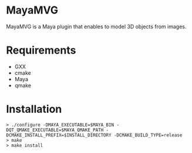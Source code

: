 MayaMVG
==========

MayaMVG is a Maya plugin that enables to model 3D objects from images.

Requirements
============
* GXX
* cmake
* Maya
* qmake

Installation
============
```
> ./configure -DMAYA_EXECUTABLE=$MAYA_BIN -DQT_QMAKE_EXECUTABLE=$MAYA_QMAKE_PATH -DCMAKE_INSTALL_PREFIX=$INSTALL_DIRECTORY -DCMAKE_BUILD_TYPE=release
> make
> make install
